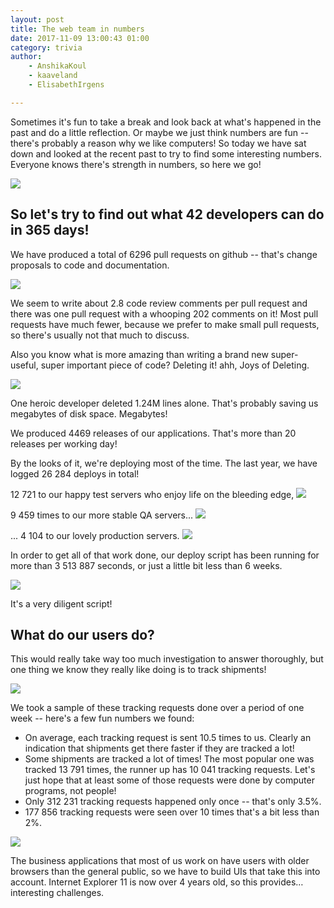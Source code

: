 ```yaml
---
layout: post
title: The web team in numbers
date: 2017-11-09 13:00:43 01:00
category: trivia
author:
    - AnshikaKoul
    - kaaveland
    - ElisabethIrgens

---
```


Sometimes it's fun to take a break and look back at what's happened in the past and do a little reflection. Or maybe we just think numbers are fun -- there's probably a reason why we like computers! So today we have sat down and looked at the recent past to try to find some interesting numbers. Everyone knows there's strength in numbers, so here we go!

<img src="{{ site.baseurl }}/img/webteam-in-numbers/developers.svg">

So let's try to find out what 42 developers can do in 365 days!
---

We have produced a total of 6296 pull requests on github -- that's change proposals to code and documentation.

<img src="{{ site.baseurl }}/img/webteam-in-numbers/pullrequests.svg">

We seem to write about 2.8 code review comments per pull request and there was one pull request with a whooping 202 comments on it! Most pull requests have much fewer, because we prefer to make small pull requests, so there's usually not that much to discuss.

Also you know what is more amazing than writing a brand new super-useful, super important piece of code? Deleting it! ahh, Joys of Deleting.

<img src="{{ site.baseurl }}/img/webteam-in-numbers/deletions.svg">

One heroic developer deleted 1.24M lines alone. That's probably saving us megabytes of disk space. Megabytes!

We produced 4469 releases of our applications. That's more than 20 releases per working day!

By the looks of it, we're deploying most of the time. The last year, we have logged 26 284 deploys in total!

12 721 to our happy test servers who enjoy life on the bleeding edge,
<img src="{{ site.baseurl }}/img/webteam-in-numbers/deploys-test.svg">

9 459 times to our more stable QA servers...
<img src="{{ site.baseurl }}/img/webteam-in-numbers/deploys-qa.svg">

... 4 104 to our lovely production servers.
<img src="{{ site.baseurl }}/img/webteam-in-numbers/deploys-prod.svg">

In order to get all of that work done, our deploy script has been running for more than 3 513 887 seconds, or just a little bit less than 6 weeks.

<img src="{{ site.baseurl }}/img/webteam-in-numbers/deploy-script.svg">

It's a very diligent script!

What do our users do?
---

This would really take way too much investigation to answer thoroughly, but one thing we know they really like doing is to track shipments!

<img src="{{ site.baseurl }}/img/webteam-in-numbers/tracking.svg">

We took a sample of these tracking requests done over a period of one week -- here's a few fun numbers we found:

- On average, each tracking request is sent 10.5 times to us. Clearly an indication that shipments get there faster if they are tracked a lot!
- Some shipments are tracked a lot of times! The most popular one was tracked 13 791 times, the runner up has 10 041 tracking requests. Let's just hope that at least some of those requests were done by computer programs, not people!
- Only 312 231 tracking requests happened only once -- that's only 3.5%.
- 177 856 tracking requests were seen over 10 times that's a bit less than 2%.

<img src="{{ site.baseurl }}/img/webteam-in-numbers/browsers.svg">

The business applications that most of us work on have users with older browsers than the general public, so we have to build UIs that take this into account. Internet Explorer 11 is now over 4 years old, so this provides… interesting challenges.
